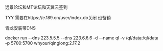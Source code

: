 远景论坛和MT论坛和天翼云签到


TYY  需要在https://e.189.cn/user/index.do关闭 设备锁 



青龙安装带DNS


docker run --dns 223.5.5.5 --dns 223.6.6.6 -d --name ql -v /ql/data:/ql/data -p 5700:5700 whyour/qinglong:2.17.2
